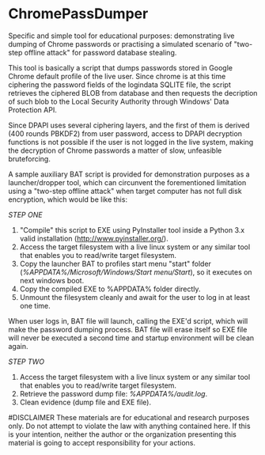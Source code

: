 # ChromePassDumper
Specific and simple tool for educational purposes: demonstrating live dumping of Chrome passwords or practising a simulated scenario of "two-step offline attack" for password database stealing.

This tool is basically a script that dumps passwords stored in Google Chrome default profile of the live user. Since chrome is at this time ciphering the password fields of the logindata SQLITE file, the script retrieves the ciphered BLOB from database and then requests the decription of such blob to the Local Security Authority through Windows' Data Protection API.

Since DPAPI uses several ciphering layers, and the first of them is derived (400 rounds PBKDF2) from user password, access to DPAPI decryption functions is not possible if the user is not logged in the live system, making the decryption of Chrome passwords a matter of slow, unfeasible bruteforcing.

A sample auxiliary BAT script is provided for demonstration purposes as a launcher/dropper tool, which can circunvent the forementioned limitation using a "two-step offline attack" when target computer has not full disk encryption, which would be like this:

*STEP ONE*
1) "Compile" this script to EXE using PyInstaller tool inside a Python 3.x valid installation (http://www.pyinstaller.org/).
2) Access the target filesystem with a live linux system or any similar tool that enables you to read/write target filesystem.
3) Copy the launcher BAT to profiles start menu "start" folder (*%APPDATA%/Microsoft/Windows/Start menu/Start*), so it executes on next windows boot.
4) Copy the compiled EXE to %APPDATA% folder directly.
5) Unmount the filesystem cleanly and await for the user to log in at least one time. 

When user logs in, BAT file will launch, calling the EXE'd script, which will make the password dumping process. BAT file will erase itself so EXE file will never be executed a second time and startup environment will be clean again.

*STEP TWO*
1) Access the target filesystem with a live linux system or any similar tool that enables you to read/write target filesystem.
2) Retrieve the password dump file: *%APPDATA%/audit.log*.
3) Clean evidence (dump file and EXE file).

#DISCLAIMER
These materials are for educational and research purposes only. Do not attempt to violate the law with anything contained here. If this is your intention, neither the author or the organization presenting this material is going to accept responsibility for your actions.
